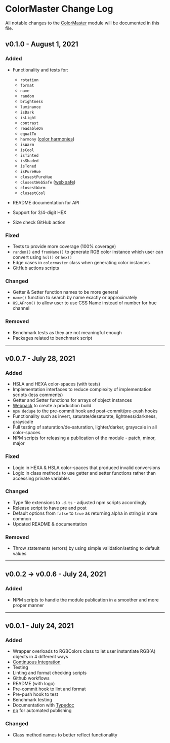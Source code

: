# ColorMaster Change Log

All notable changes to the [ColorMaster](https://github.com/lbragile/ColorMaster) module will be documented in this file.

## v0.1.0 - August 1, 2021

### Added

- Functionality and tests for:

  - `rotation`
  - `format`
  - `name`
  - `random`
  - `brightness`
  - `luminance`
  - `isDark`
  - `isLight`
  - `contrast`
  - `readableOn`
  - `equalTo`
  - `harmony` ([color harmonies](https://www.tigercolor.com/color-lab/color-theory/color-theory-intro.htm))
  - `isWarm`
  - `isCool`
  - `isTinted`
  - `isShaded`
  - `isToned`
  - `isPureHue`
  - `closestPureHue`
  - `closestWebSafe` ([web safe](https://www.rapidtables.com/web/color/Web_Safe.html))
  - `closestWarm`
  - `closestCool`

- README documentation for API
- Support for 3/4-digit HEX
- Size check GitHub action

### Fixed

- Tests to provide more coverage (100% coverage)
- `random()` and `fromName()` to generate RGB color instance which user can convert using `hsl()` or `hex()`
- Edge cases in `colormaster` class when generating color instances
- GitHub actions scripts

### Changed

- Getter & Setter function names to be more general
- `name()` function to search by name exactly or approximately
- `HSLAFrom()` to allow user to use CSS Name instead of number for hue channel

### Removed

- Benchmark tests as they are not meaningful enough
- Packages related to benchmark script

---

## v0.0.7 - July 28, 2021

### Added

- HSLA and HEXA color-spaces (with tests)
- Implementation interfaces to reduce complexity of implementation scripts (less comments)
- Getter and Setter functions for arrays of object instances
- [Webpack](https://webpack.js.org/) to create a production build
- `npm dedupe` to the pre-commit hook and post-commit/pre-push hooks
- Functionality such as invert, saturate/desaturate, lightness/darkness, grayscale
- Full testing of saturation/de-saturation, lighter/darker, grayscale in all color-spaces
- NPM scripts for releasing a publication of the module - patch, minor, major

### Fixed

- Logic in HEXA & HSLA color-spaces that produced invalid conversions
- Logic in class methods to use getter and setter functions rather than accessing private variables

### Changed

- Type file extensions to `.d.ts` - adjusted npm scripts accordingly
- Release script to have pre and post
- Default options from `false` to `true` as returning alpha in string is more common
- Updated README & documentation

### Removed

- Throw statements (errors) by using simple validation/setting to default values

---

## v0.0.2 → v0.0.6 - July 24, 2021

### Added

- NPM scripts to handle the module publication in a smoother and more proper manner

---

## v0.0.1 - July 24, 2021

### Added

- Wrapper overloads to RGBColors class to let user instantiate RGB(A) objects in 4 different ways
- [Continuous Integration](https://github.com/lbragile/ColorMaster/actions)
- Testing
- Linting and format checking scripts
- Github workflows
- README (with logo)
- Pre-commit hook to lint and format
- Pre-push hook to test
- Benchmark testing
- Documentation with [Typedoc](https://typedoc.org/)
- [np](https://www.npmjs.com/package/np) for automated publishing

### Changed

- Class method names to better reflect functionality
